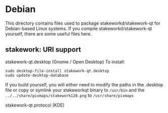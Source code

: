 
Debian
====================
This directory contains files used to package stakeworkd/stakework-qt
for Debian-based Linux systems. If you compile stakeworkd/stakework-qt yourself, there are some useful files here.

## stakework: URI support ##


stakework-qt.desktop  (Gnome / Open Desktop)
To install:

	sudo desktop-file-install stakework-qt.desktop
	sudo update-desktop-database

If you build yourself, you will either need to modify the paths in
the .desktop file or copy or symlink your stakeworkqt binary to `/usr/bin`
and the `../../share/pixmaps/stakework128.png` to `/usr/share/pixmaps`

stakework-qt.protocol (KDE)

